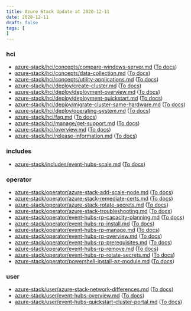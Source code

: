 ```yaml
---
title: Azure Stack Update at 2020-12-11
date: 2020-12-11
draft: false
tags: [
]
---
```


### hci
- [azure-stack/hci/concepts/compare-windows-server.md](https://github.com/MicrosoftDocs/azure-stack-docs/compare/df2e779..ed41169#diff-581dc087eb58bf9e31d027019d5a9fe26d594ae2ceb16e9684054f68f6533df9) ([To docs](https://docs.microsoft.com/en-us/azure-stack/hci/concepts/compare-windows-server?WT.mc_id=AZ-MVP-5003408))
- [azure-stack/hci/concepts/data-collection.md](https://github.com/MicrosoftDocs/azure-stack-docs/compare/df2e779..ed41169#diff-530744a88850c2037a8f1e462c30945fcb5f9077e1c7f5e7d739736c95105b3a) ([To docs](https://docs.microsoft.com/en-us/azure-stack/hci/concepts/data-collection?WT.mc_id=AZ-MVP-5003408))
- [azure-stack/hci/concepts/utility-applications.md](https://github.com/MicrosoftDocs/azure-stack-docs/compare/df2e779..ed41169#diff-3d5dd6b1529b07c31c3b088fd80e3941538bf8f717ce17e53dba1e656ebaf799) ([To docs](https://docs.microsoft.com/en-us/azure-stack/hci/concepts/utility-applications?WT.mc_id=AZ-MVP-5003408))
- [azure-stack/hci/deploy/create-cluster.md](https://github.com/MicrosoftDocs/azure-stack-docs/compare/df2e779..ed41169#diff-2ecf308c634813758aecc17770ff275ec7c20bad184782c9d1818b31f08c0738) ([To docs](https://docs.microsoft.com/en-us/azure-stack/hci/deploy/create-cluster?WT.mc_id=AZ-MVP-5003408))
- [azure-stack/hci/deploy/deployment-overview.md](https://github.com/MicrosoftDocs/azure-stack-docs/compare/df2e779..ed41169#diff-229b35ab382cf05a8255d69708e2b0b9678116c78bf29c20350150b42ca4801d) ([To docs](https://docs.microsoft.com/en-us/azure-stack/hci/deploy/deployment-overview?WT.mc_id=AZ-MVP-5003408))
- [azure-stack/hci/deploy/deployment-quickstart.md](https://github.com/MicrosoftDocs/azure-stack-docs/compare/df2e779..ed41169#diff-f2ae9381a4584239e9bf52bbdad73085167f5fa97bf3f9a02ba13a0786ba0271) ([To docs](https://docs.microsoft.com/en-us/azure-stack/hci/deploy/deployment-quickstart?WT.mc_id=AZ-MVP-5003408))
- [azure-stack/hci/deploy/migrate-cluster-same-hardware.md](https://github.com/MicrosoftDocs/azure-stack-docs/compare/df2e779..ed41169#diff-66714423aa71624ad7f1183aefcb6fb32ddfc7f8db9b63b59f0e7c8f2f2a13f8) ([To docs](https://docs.microsoft.com/en-us/azure-stack/hci/deploy/migrate-cluster-same-hardware?WT.mc_id=AZ-MVP-5003408))
- [azure-stack/hci/deploy/operating-system.md](https://github.com/MicrosoftDocs/azure-stack-docs/compare/df2e779..ed41169#diff-99909f2194e80a06a9ae0690c5604cc8dea0396bc768829bd0f951bfc2472d80) ([To docs](https://docs.microsoft.com/en-us/azure-stack/hci/deploy/operating-system?WT.mc_id=AZ-MVP-5003408))
- [azure-stack/hci/faq.md](https://github.com/MicrosoftDocs/azure-stack-docs/compare/df2e779..ed41169#diff-e37a217dd73abb0840fed3bdd6599a1b7c5289fbc1bb8a41c2958f80f6b36de1) ([To docs](https://docs.microsoft.com/en-us/azure-stack/hci/faq?WT.mc_id=AZ-MVP-5003408))
- [azure-stack/hci/manage/get-support.md](https://github.com/MicrosoftDocs/azure-stack-docs/compare/df2e779..ed41169#diff-41274c2e404a1160e234a7602beec767349d314faf66e357649f0b645723c12d) ([To docs](https://docs.microsoft.com/en-us/azure-stack/hci/manage/get-support?WT.mc_id=AZ-MVP-5003408))
- [azure-stack/hci/overview.md](https://github.com/MicrosoftDocs/azure-stack-docs/compare/df2e779..ed41169#diff-f9fba30337eb93bcd65be05863564a1d90430459bc6fd283f6b335f7c0141703) ([To docs](https://docs.microsoft.com/en-us/azure-stack/hci/overview?WT.mc_id=AZ-MVP-5003408))
- [azure-stack/hci/release-information.md](https://github.com/MicrosoftDocs/azure-stack-docs/compare/df2e779..ed41169#diff-f839dcb64c039d40a3a09568a6f775c34f32b8ed5ca52ae7396f92e299a84203) ([To docs](https://docs.microsoft.com/en-us/azure-stack/hci/release-information?WT.mc_id=AZ-MVP-5003408))
    
### includes
- [azure-stack/includes/event-hubs-scale.md](https://github.com/MicrosoftDocs/azure-stack-docs/compare/df2e779..ed41169#diff-7f7a59cb782d303334e3b4af2131dee9a429c848d6047f213cba81cb2f7183e6) ([To docs](https://docs.microsoft.com/en-us/azure-stack/includes/event-hubs-scale?WT.mc_id=AZ-MVP-5003408))
    
### operator
- [azure-stack/operator/azure-stack-add-scale-node.md](https://github.com/MicrosoftDocs/azure-stack-docs/compare/df2e779..ed41169#diff-9c1f92819b49abdb7e5f215d0d8acb822af225b264f0fbf32cc48eb75ea06aeb) ([To docs](https://docs.microsoft.com/en-us/azure-stack/operator/azure-stack-add-scale-node?WT.mc_id=AZ-MVP-5003408))
- [azure-stack/operator/azure-stack-remediate-certs.md](https://github.com/MicrosoftDocs/azure-stack-docs/compare/df2e779..ed41169#diff-a0b558de0a3ade63e3478b68f821db2c90b16bcb600c5745745575b0969c198f) ([To docs](https://docs.microsoft.com/en-us/azure-stack/operator/azure-stack-remediate-certs?WT.mc_id=AZ-MVP-5003408))
- [azure-stack/operator/azure-stack-rotate-secrets.md](https://github.com/MicrosoftDocs/azure-stack-docs/compare/df2e779..ed41169#diff-19e256418cbf57649c44a3f7c151b77ca3183bce9aeb000ce83b4ffceeb06717) ([To docs](https://docs.microsoft.com/en-us/azure-stack/operator/azure-stack-rotate-secrets?WT.mc_id=AZ-MVP-5003408))
- [azure-stack/operator/azure-stack-troubleshooting.md](https://github.com/MicrosoftDocs/azure-stack-docs/compare/df2e779..ed41169#diff-7155c25104ccbe84842a1af6631c9ece17dbb1e5f5e0610c1b10f4064c99439c) ([To docs](https://docs.microsoft.com/en-us/azure-stack/operator/azure-stack-troubleshooting?WT.mc_id=AZ-MVP-5003408))
- [azure-stack/operator/event-hubs-rp-capacity-planning.md](https://github.com/MicrosoftDocs/azure-stack-docs/compare/df2e779..ed41169#diff-785357b3e34d54ab47227b5a57d2d1e1423010efac673abed35888e7cd69a3f9) ([To docs](https://docs.microsoft.com/en-us/azure-stack/operator/event-hubs-rp-capacity-planning?WT.mc_id=AZ-MVP-5003408))
- [azure-stack/operator/event-hubs-rp-install.md](https://github.com/MicrosoftDocs/azure-stack-docs/compare/df2e779..ed41169#diff-e403dc317a47d36e26050ab425b99db29f15409e7757c0777e8acdc24fce587c) ([To docs](https://docs.microsoft.com/en-us/azure-stack/operator/event-hubs-rp-install?WT.mc_id=AZ-MVP-5003408))
- [azure-stack/operator/event-hubs-rp-manage.md](https://github.com/MicrosoftDocs/azure-stack-docs/compare/df2e779..ed41169#diff-9eb41f3d1919a63d5a9b6f30fcba405a76d083723715d882034493f964d0c0f4) ([To docs](https://docs.microsoft.com/en-us/azure-stack/operator/event-hubs-rp-manage?WT.mc_id=AZ-MVP-5003408))
- [azure-stack/operator/event-hubs-rp-overview.md](https://github.com/MicrosoftDocs/azure-stack-docs/compare/df2e779..ed41169#diff-0553dab89a05e466fd8e0ad507e6eab64cba6f3d922b809befeb195389ece998) ([To docs](https://docs.microsoft.com/en-us/azure-stack/operator/event-hubs-rp-overview?WT.mc_id=AZ-MVP-5003408))
- [azure-stack/operator/event-hubs-rp-prerequisites.md](https://github.com/MicrosoftDocs/azure-stack-docs/compare/df2e779..ed41169#diff-1a1d722dd9c63565ee8f29038019cb920312454ed366626a35fc48205c581f98) ([To docs](https://docs.microsoft.com/en-us/azure-stack/operator/event-hubs-rp-prerequisites?WT.mc_id=AZ-MVP-5003408))
- [azure-stack/operator/event-hubs-rp-remove.md](https://github.com/MicrosoftDocs/azure-stack-docs/compare/df2e779..ed41169#diff-c2f5bcc5bee9c4d35261b1c0ee35591b5b659803ada463454d6b58eb9290d2ee) ([To docs](https://docs.microsoft.com/en-us/azure-stack/operator/event-hubs-rp-remove?WT.mc_id=AZ-MVP-5003408))
- [azure-stack/operator/event-hubs-rp-rotate-secrets.md](https://github.com/MicrosoftDocs/azure-stack-docs/compare/df2e779..ed41169#diff-31cea45dcda0bfe103ecd1bfc4e28a58c38c242599635687894d426d4b9dde38) ([To docs](https://docs.microsoft.com/en-us/azure-stack/operator/event-hubs-rp-rotate-secrets?WT.mc_id=AZ-MVP-5003408))
- [azure-stack/operator/powershell-install-az-module.md](https://github.com/MicrosoftDocs/azure-stack-docs/compare/df2e779..ed41169#diff-30850e7d5f4d10e14e37ab1d18daa6f030b59777fa195d031c5297a98065c28a) ([To docs](https://docs.microsoft.com/en-us/azure-stack/operator/powershell-install-az-module?WT.mc_id=AZ-MVP-5003408))
    
### user
- [azure-stack/user/azure-stack-network-differences.md](https://github.com/MicrosoftDocs/azure-stack-docs/compare/df2e779..ed41169#diff-b1283d2da47ca97a53e65b847372c59ccbdf27fdc4bb218024dbeeac4e62e857) ([To docs](https://docs.microsoft.com/en-us/azure-stack/user/azure-stack-network-differences?WT.mc_id=AZ-MVP-5003408))
- [azure-stack/user/event-hubs-overview.md](https://github.com/MicrosoftDocs/azure-stack-docs/compare/df2e779..ed41169#diff-b537a76baab5186b3f16291f3ed69a6cb8171fecef0fac8d29c9784ceec15f8f) ([To docs](https://docs.microsoft.com/en-us/azure-stack/user/event-hubs-overview?WT.mc_id=AZ-MVP-5003408))
- [azure-stack/user/event-hubs-quickstart-cluster-portal.md](https://github.com/MicrosoftDocs/azure-stack-docs/compare/df2e779..ed41169#diff-d7e953d8f479137228e7ea32f9d8513affbeda4b396ab3a237cf7ec6765d7504) ([To docs](https://docs.microsoft.com/en-us/azure-stack/user/event-hubs-quickstart-cluster-portal?WT.mc_id=AZ-MVP-5003408))
    
